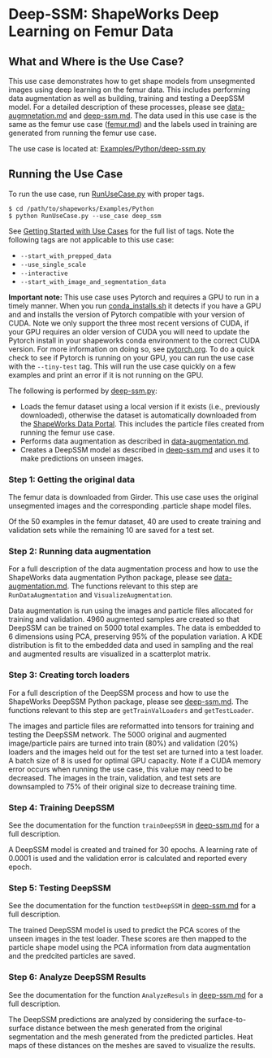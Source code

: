 # Deep-SSM: ShapeWorks Deep Learning on Femur Data

## What and Where is the Use Case? 

This use case demonstrates how to get shape models from unsegmented images using deep learning on the femur data. This includes performing data augmentation as well as building, training and testing a DeepSSM model. For a detailed description of these processes, please see [data-augmnetation.md](../deep-learning/data-augmentation.md) and [deep-ssm.md](../deep-learning/deep-ssm.md). The data used in this use case is the same as the femur use case ([femur.md](femur.md)) and the labels used in training are generated from running the femur use case. 

The use case is located at: [Examples/Python/deep-ssm.py](https://github.com/SCIInstitute/ShapeWorks/tree/master/Examples/Python/deep-ssm.py)

## Running the Use Case

To run the use case, run [RunUseCase.py](https://github.com/SCIInstitute/ShapeWorks/tree/master/Examples/Python/RunUseCase.py) with proper tags. 

```
$ cd /path/to/shapeworks/Examples/Python
$ python RunUseCase.py --use_case deep_ssm
```

See [Getting Started with Use Cases](../use-cases/use-cases.md#running-use-case) for the full list of tags. Note the following tags are not applicable to this use case:

* `--start_with_prepped_data`
* `--use_single_scale`
* `--interactive`
* `--start_with_image_and_segmentation_data`

**Important note:** This use case uses Pytorch and requires a GPU to run in a timely manner. When you run [conda_installs.sh](https://github.com/SCIInstitute/ShapeWorks/tree/master/conda_install.sh) it detects if you have a GPU and and installs the version of Pytorch compatible with your version of CUDA. Note we only support the three most recent versions of CUDA, if your GPU requires an older version of CUDA you will need to update the Pytorch install in your shapeworks conda environment to the correct CUDA version. For more information on doing so, see [pytorch.org](https://pytorch.org/). To do a quick check to see if Pytorch is running on your GPU, you can run the use case with the `--tiny-test` tag. This will run the use case quickly on a few examples and print an error if it is not running on the GPU.

The following is performed by [deep-ssm.py](https://github.com/SCIInstitute/ShapeWorks/tree/master/Examples/Python/deep-ssm.py):

* Loads the femur dataset using a local version if it exists (i.e., previously downloaded), otherwise the dataset is automatically downloaded from the [ShapeWorks Data Portal](http://cibc1.sci.utah.edu:8080/). This includes the particle files created from running the femur use case. 
* Performs data augmentation as described in [data-augmentation.md](../deep-learning/data-augmentation.md).
* Creates a DeepSSM model as described in [deep-ssm.md](../deep-learning/deep-ssm.md) and uses it to make predictions on unseen images.

### Step 1: Getting the original data
The femur data is downloaded from Girder. This use case uses the original unsegmented images and the corresponding .particle shape model files.

Of the 50 examples in the femur dataset, 40 are used to create training and validation sets while the remaining 10 are saved for a test set.

### Step 2: Running data augmentation
For a full description of the data augmentation process and how to use the ShapeWorks data augmentation Python package, please see [data-augmentation.md](../deep-learning/data-augmentation.md). The functions relevant to this step are `RunDataAugmentation` and `VisualizeAugmentation`.

Data augmentation is run using the images and particle files allocated for training and validation. 4960 augmented samples are created so that DeepSSM can be trained on 5000 total examples. The data is embedded to 6 dimensions using PCA, preserving 95% of the population variation. A KDE distribution is fit to the embedded data and used in sampling and the real and augmented results are visualized in a scatterplot matrix.

### Step 3: Creating torch loaders
For a full description of the DeepSSM process and how to use the ShapeWorks DeepSSM Python package, please see  [deep-ssm.md](../deep-learning/deep-ssm.md). The functions relevant to this step are `getTrainValLoaders` and `getTestLoader`.

The images and particle files are reformatted into tensors for training and testing the DeepSSM network. The 5000 original and augmented image/particle pairs are turned into train (80%) and validation (20%) loaders and the images held out for the test set are turned into a test loader. A batch size of 8 is used for optimal GPU capacity. Note if a CUDA memory error occurs when running the use case, this value may need to be decreased. The images in the train, validation, and test sets are downsampled to 75% of their original size to decrease training time.

### Step 4: Training DeepSSM 
See the documentation for the function `trainDeepSSM` in [deep-ssm.md](../deep-learning/deep-ssm.md) for a full description.

A DeepSSM model is created and trained for 30 epochs. A learning rate of 0.0001 is used and the validation error is calculated and reported every epoch.

### Step 5: Testing DeepSSM
See the documentation for the function `testDeepSSM` in [deep-ssm.md](../deep-learning/deep-ssm.md) for a full description.

The trained DeepSSM model is used to predict the PCA scores of the unseen images in the test loader. These scores are then mapped to the particle shape model using the PCA information from data augmentation and the predcited particles are saved.

### Step 6: Analyze DeepSSM Results
See the documentation for the function `AnalyzeResuls` in [deep-ssm.md](../deep-learning/deep-ssm.md) for a full description.

The DeepSSM predictions are analyzed by considering the surface-to-surface distance between the mesh generated from the original segmentation and the mesh generated from the predicted particles. Heat maps of these distances on the meshes are saved to visualize the results.






